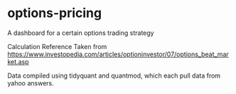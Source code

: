 # options-pricing
A dashboard for a certain options trading strategy

Calculation Reference Taken from https://www.investopedia.com/articles/optioninvestor/07/options_beat_market.asp

Data compiled using tidyquant and quantmod, which each pull data from yahoo answers.